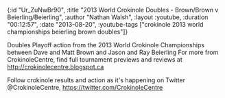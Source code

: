 {:id "Ur_ZuNwBr90",
 :title
 "2013 World Crokinole Doubles - Brown/Brown v Beierling/Beierling",
 :author "Nathan Walsh",
 :layout :youtube,
 :duration "00:12:57",
 :date "2013-08-20",
 :youtube-tags
 ["crokinole 2013 world championships beierling brown doubles"]}


Doubles Playoff action from the 2013 World Crokinole Championships between Dave and Matt Brown and Jason and Ray Beierling For more from CrokinoleCentre, find full tournament previews and reviews at http://crokinolecentre.blogspot.ca

Follow crokinole results and action as it's happening on Twitter @CrokinoleCentre, https://twitter.com/CrokinoleCentre
